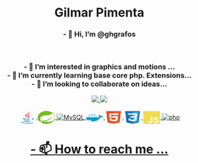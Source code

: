 <div align="center">
  <h1>Gilmar Pimenta</h1>
</div>
<div align="center">

<h3>- 👋 Hi, I’m @ghgrafos</h3>
<br>
<h3>
- 👀 I’m interested in graphics and motions ...
<br>  
- 🌱 I’m currently learning base core php. Extensions...
<br>  
- 💞️ I’m looking to collaborate on ideas...
</h3>
 
</div>
<div align="center">
  <a href="https://github.com/ghgrafos">
  <img height="150em" src="https://github-readme-stats.vercel.app/api?username=ghgrafos&show_icons=true&theme=dark&include_all_commits=true&count_private=false"/>
  <img height="150em" src="https://github-readme-stats.vercel.app/api/top-langs/?username=ghgrafos&layout=compact&langs_count=7&theme=dark"/>
</div>

<div style="display: inline_block" align="center"><br>
  <img align="center" alt="Java" height="30" width="40" src="https://raw.githubusercontent.com/devicons/devicon/master/icons/java/java-original.svg">
  <img align="center" alt="spring" height="30" width="40" src="https://raw.githubusercontent.com/devicons/devicon/master/icons/spring/spring-original.svg">
  <img align="center" alt="MySQL" height="30" width="40" src="https://raw.githubusercontent.com/tandpfun/skill-icons/65dea6c4eaca7da319e552c09f4cf5a9a8dab2c8/icons/MySQL- 
   Dark.svg">
  <img align="center" alt="docker" height="30" width="40" src="https://raw.githubusercontent.com/devicons/devicon/master/icons/docker/docker-plain.svg">
  <img align="center" alt="HTML" height="30" width="40" src="https://raw.githubusercontent.com/devicons/devicon/master/icons/html5/html5-original.svg">
  <img align="center" alt="CSS" height="30" width="40" src="https://raw.githubusercontent.com/devicons/devicon/master/icons/css3/css3-original.svg">
  <img align="center" alt="Js" height="30" width="40" src="https://raw.githubusercontent.com/devicons/devicon/master/icons/javascript/javascript-plain.svg">
  <!-- <img align="center" alt="WordPress" height="30" width="40" src="https://raw.githubusercontent.com/tandpfun/skill- 
  icons/65dea6c4eaca7da319e552c09f4cf5a9a8dab2c8/icons/Wordpress.svg"> -->
  <img align="center" alt="php" height="30" width="40" src="https://skillicons.dev/icons?i=aws,gcp,azure,react,vue,flutter&perline=3">
</div>
<div style="display: inline_block" align="center">
  <h1>- 📫 How to reach me ...</h1>
</div>
<!---
ghgrafos/ghgrafos is a ✨ special ✨ repository because its `README.md` (this file) appears on your GitHub profile.
You can click the Preview link to take a look at your changes.
--->
